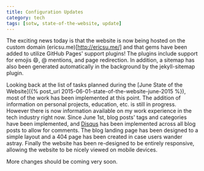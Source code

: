 ```yaml
---
title: Configuration Updates
category: tech
tags: [sotw, state-of-the-website, update]
---
```


The exciting news today is that the website is now being hosted on the custom domain (ericsu.me)[http://ericsu.me/]
and that gems have been added to utilize GitHub Pages' support plugins! The plugins include support for emojis 
:smile:, @ mentions, and page redirection. In addition, a sitemap has also been generated 
automatically in the background by the jekyll-sitemap plugin.

Looking back at the list of tasks planned during the 
[June State of the Website]({% post_url 2015-06-01-state-of-the-website-june-2015 %}), most of the work has been 
implemented at this point. The addition of information on personal projects, education, etc. is still in progress. 
However there is now information available on my work experience in the tech industry right now. Since June 1st, blog 
posts' tags and categories have been implemented, and [Disqus](https://disqus.com/) has been implemented across all blog 
posts to allow for comments. The blog landing page has been designed to a simple layout and a 404 page has been 
created in case users wander astray. Finally the website has been re-designed to be entirely responsive, allowing the
 website to be nicely viewed on mobile devices.
 
More changes should be coming very soon.
